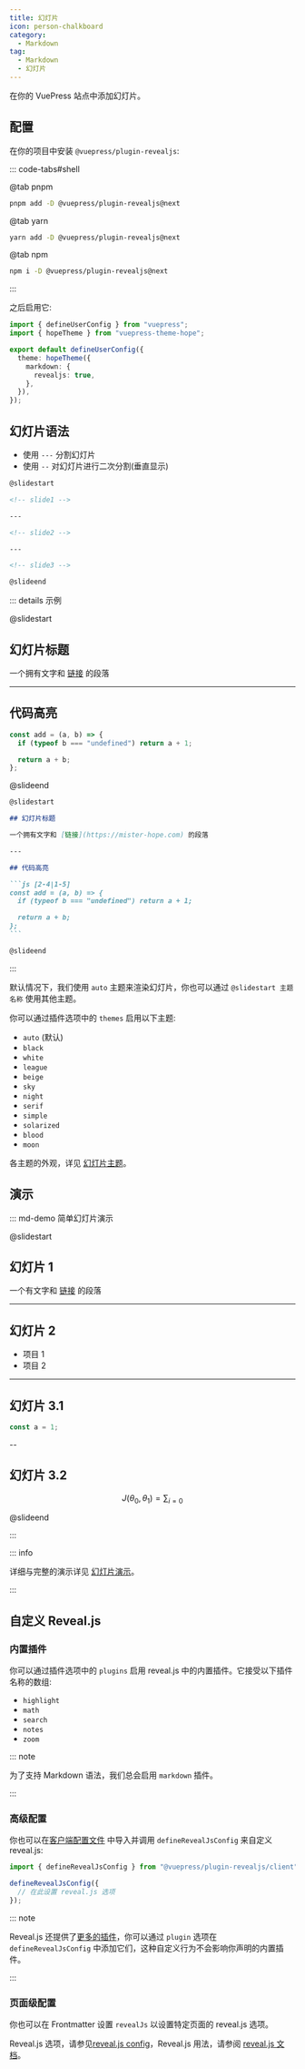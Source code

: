 ```yaml
---
title: 幻灯片
icon: person-chalkboard
category:
  - Markdown
tag:
  - Markdown
  - 幻灯片
---
```


在你的 VuePress 站点中添加幻灯片。

<!-- more -->

## 配置

在你的项目中安装 `@vuepress/plugin-revealjs`:

::: code-tabs#shell

@tab pnpm

```bash
pnpm add -D @vuepress/plugin-revealjs@next
```

@tab yarn

```bash
yarn add -D @vuepress/plugin-revealjs@next
```

@tab npm

```bash
npm i -D @vuepress/plugin-revealjs@next
```

:::

之后启用它:

```ts {7} title=".vuepress/config.ts"
import { defineUserConfig } from "vuepress";
import { hopeTheme } from "vuepress-theme-hope";

export default defineUserConfig({
  theme: hopeTheme({
    markdown: {
      revealjs: true,
    },
  }),
});
```

## 幻灯片语法

- 使用 `---` 分割幻灯片
- 使用 `--` 对幻灯片进行二次分割(垂直显示)

```md
@slidestart

<!-- slide1 -->

---

<!-- slide2 -->

---

<!-- slide3 -->

@slideend
```

::: details 示例

@slidestart

## 幻灯片标题

一个拥有文字和 [链接](https://mister-hope.com) 的段落

---

## 代码高亮

```js [2-4|1-5]
const add = (a, b) => {
  if (typeof b === "undefined") return a + 1;

  return a + b;
};
```

@slideend

````md
@slidestart

## 幻灯片标题

一个拥有文字和 [链接](https://mister-hope.com) 的段落

---

## 代码高亮

```js [2-4|1-5]
const add = (a, b) => {
  if (typeof b === "undefined") return a + 1;

  return a + b;
};
```

@slideend
````

:::

默认情况下，我们使用 `auto` 主题来渲染幻灯片，你也可以通过 `@slidestart 主题名称` 使用其他主题。

你可以通过插件选项中的 `themes` 启用以下主题:

- `auto` (默认)
- `black`
- `white`
- `league`
- `beige`
- `sky`
- `night`
- `serif`
- `simple`
- `solarized`
- `blood`
- `moon`

各主题的外观，详见 [幻灯片主题][revealjs-themes-demo]。

## 演示

::: md-demo 简单幻灯片演示

@slidestart

## 幻灯片 1

一个有文字和 [链接](https://mister-hope.com) 的段落

---

## 幻灯片 2

- 项目 1
- 项目 2

---

## 幻灯片 3.1

```js
const a = 1;
```

--

## 幻灯片 3.2

$$
J(\theta_0,\theta_1) = \sum_{i=0}
$$

@slideend

:::

::: info

详细与完整的演示详见 [幻灯片演示][revealjs-demo]。

:::

## 自定义 Reveal.js

### 内置插件

你可以通过插件选项中的 `plugins` 启用 reveal.js 中的内置插件。它接受以下插件名称的数组:

- `highlight`
- `math`
- `search`
- `notes`
- `zoom`

::: note

为了支持 Markdown 语法，我们总会启用 `markdown` 插件。

:::

### 高级配置

你也可以在[客户端配置文件](../../../cookbook/vuepress/config.md#客户端配置文件) 中导入并调用 `defineRevealJsConfig` 来自定义 reveal.js:

```ts title=".vuepress/client.ts"
import { defineRevealJsConfig } from "@vuepress/plugin-revealjs/client";

defineRevealJsConfig({
  // 在此设置 reveal.js 选项
});
```

::: note

Reveal.js 还提供了[更多的插件](https://github.com/hakimel/reveal.js/wiki/Plugins,-Tools-and-Hardware)，你可以通过 `plugin` 选项在 `defineRevealJsConfig` 中添加它们，这种自定义行为不会影响你声明的内置插件。

:::

### 页面级配置

你也可以在 Frontmatter 设置 `revealJs` 以设置特定页面的 reveal.js 选项。

Reveal.js 选项，请参见[reveal.js config](https://revealjs.com/config/)，Reveal.js 用法，请参阅 [reveal.js 文档](https://revealjs.com/)。

[revealjs-demo]: https://ecosystem.vuejs.press/zh/plugins/markdown/revealjs/demo.html
[revealjs-themes-demo]: https://ecosystem.vuejs.press/zh/plugins/markdown/revealjs/themes.html
